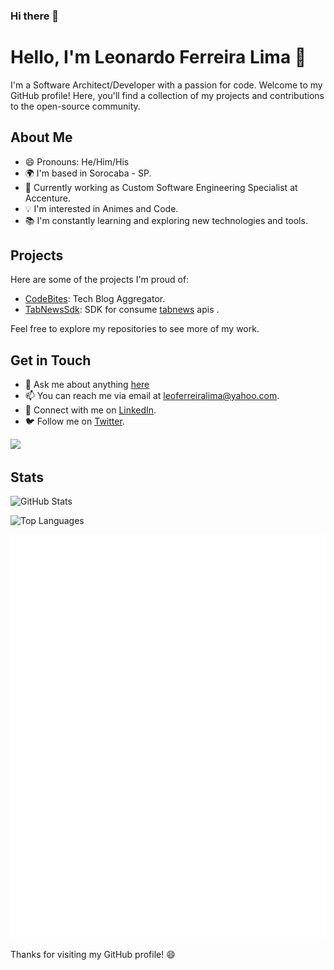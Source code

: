 ### Hi there 👋

# Hello, I'm Leonardo Ferreira Lima 👋

I'm a Software Architect/Developer with a passion for code. Welcome to my GitHub profile! Here, you'll find a collection of my projects and contributions to the open-source community.

## About Me
- 😄 Pronouns: He/Him/His
- 🌍 I'm based in Sorocaba - SP.
- 💼 Currently working as Custom Software Engineering Specialist at Accenture.
- 💡 I'm interested in Animes and Code.
- 📚 I'm constantly learning and exploring new technologies and tools.

## Projects

Here are some of the projects I'm proud of:

- [CodeBites](https://codebites.dev): Tech Blog Aggregator.
- [TabNewsSdk](https://github.com/leoferreiralima/tabnews-sdk): SDK for consume [tabnews](https://www.tabnews.com.br/) apis .

Feel free to explore my repositories to see more of my work.

## Get in Touch
- 💬 Ask me about anything [here](https://github.com/leoferreiralima/leoferreiralima/issues)
- 📫 You can reach me via email at [leoferreiralima@yahoo.com](mailto:leoferreiralima@yahoo.com).
- 🔗 Connect with me on [LinkedIn](https://www.linkedin.com/in/leonardo-ferreira-lima/).
- 🐦 Follow me on [Twitter](https://twitter.com/leoferreir4l).


<a href="https://www.buymeacoffee.com/leoferreira">
  <img src="https://img.buymeacoffee.com/button-api/?text=Buy me a pizza&emoji=🍕&slug=leoferreira&button_colour=FFDD00&font_colour=000000&font_family=Cookie&outline_colour=000000&coffee_colour=ffffff" />
</a>


## Stats

![GitHub Stats](https://github-readme-stats.vercel.app/api?username=leoferreiralima&show_icons=true&theme=dark)

![Top Languages](https://github-readme-stats.vercel.app/api/top-langs/?username=leoferreiralima&layout=compact&theme=dark)

![Metrics](/github-metrics.svg)

Thanks for visiting my GitHub profile! 😄
